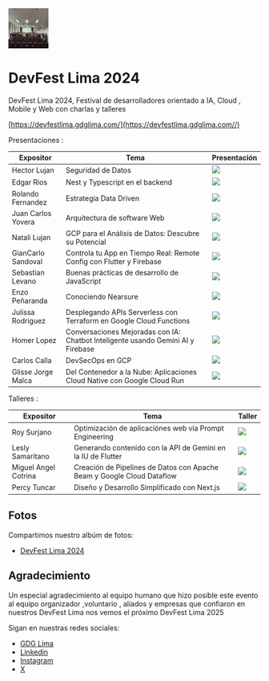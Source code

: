 <a href="https://photos.app.goo.gl/Tqei4nHorAZd7v7G7">
    <img src="images/devfestlima2024.jpg" alt="Logo" width="80" height="80">
 </a>

# DevFest Lima 2024

DevFest Lima 2024, Festival de desarrolladores orientado a IA, Cloud , Mobile y Web con charlas y talleres

[https://devfestlima.gdglima.com/](https://devfestlima.gdglima.com//)

Presentaciones :

Expositor | Tema  | Presentación | 
------------ | ------------- | ------------- |
Hector Lujan  | Seguridad de Datos |[<img src="https://img.icons8.com/?size=18&id=12071&format=png">](https://drive.google.com/file/d/1zXj9jfqQC9kfUTEL7w01Iodv6GZgO2tT/view?usp=drive_link)
Edgar Rios  | Nest y Typescript en el backend |[<img src="https://img.icons8.com/?size=18&id=12071&format=png">](https://drive.google.com/file/d/1-Y5nCRux3pv-xW9XQzmu3MdZu-yOWZyY/view?usp=drive_link)
Rolando Fernandez	  | Estrategia Data Driven |[<img src="https://img.icons8.com/?size=18&id=12071&format=png">](https://drive.google.com/file/d/1DQqYzWdpFpYcdBDx0fEavWCl6ATKeuSv/view?usp=drive_link)
Juan Carlos Yovera	  | Arquitectura de software Web |[<img src="https://img.icons8.com/?size=18&id=12071&format=png">](https://drive.google.com/file/d/14Rm2LKuaSKwdxA33GE2nqm9TF6z-zon8/view?usp=drive_link)
Natali Lujan	  | GCP para el Análisis de Datos: Descubre su Potencial|[<img src="https://img.icons8.com/?size=18&id=12071&format=png">](https://drive.google.com/file/d/1bDOB1den65SsHF_56vjbfQ-yeDoVzVnf/view?usp=drive_link)
GianCarlo Sandoval	  | Controla tu App en Tiempo Real: Remote Config con Flutter y Firebase|[<img src="https://img.icons8.com/?size=18&id=12071&format=png">](https://drive.google.com/file/d/1bDOB1den65SsHF_56vjbfQ-yeDoVzVnf/view?usp=drive_link)
Sebastian Levano  | Buenas prácticas de desarrollo de JavaScript |  [<img src="https://img.icons8.com/?size=18&id=12071&format=png">](https://drive.google.com/file/d/1Z09PPBE4VFnSuSel8kbLfLoRdf5mW7Rb/view?usp=drive_link)
Enzo Peñaranda  | Conociendo Nearsure |[<img src="https://img.icons8.com/?size=18&id=12071&format=png">](https://drive.google.com/file/d/1E_rfYFeG4vhvZJZo4wz4kAw0zrFregw1/view?usp=drive_link)
Julissa Rodriguez	  | Desplegando APIs Serverless con Terraform en Google Cloud Functions|[<img src="https://img.icons8.com/?size=18&id=12071&format=png">](https://drive.google.com/file/d/1WFxbryZe1oCq5zecNUDbbacVCVDWekhi/view?usp=drive_link)
Homer Lopez	  | Conversaciones Mejoradas con IA: Chatbot Inteligente usando Gemini AI y Firebase|[<img src="https://img.icons8.com/?size=18&id=12071&format=png">](https://drive.google.com/file/d/11LrGaZDJBhEQemvyblzxky26ZpIPI77g/view?usp=drive_link)
Carlos Calla	  | DevSecOps en GCP |[<img src="https://img.icons8.com/?size=18&id=12071&format=png">](https://drive.google.com/file/d/10J_Phs43Touoblkv4SXhXJIjHReVTndO/view?usp=drive_link)
Glisse Jorge Malca	  | Del Contenedor a la Nube: Aplicaciones Cloud Native con Google Cloud Run |[<img src="https://img.icons8.com/?size=18&id=12071&format=png">](https://drive.google.com/file/d/1mKvuSbsH-2B4dOY9kjoXbJ-zDYnlxbpC/view?usp=drive_link)


Talleres :

Expositor | Tema  | Taller | 
------------ | ------------- | ------------- |
Roy Surjano | Optimización de aplicaciónes web vía Prompt Engineering |[<img src="https://img.icons8.com/?size=18&id=12071&format=png">](https://drive.google.com/file/d/1zXj9jfqQC9kfUTEL7w01Iodv6GZgO2tT/view?usp=drive_link)
Lesly Samaritano | Generando contenido con la API de Gemini en la IU de Flutter |[<img src="https://img.icons8.com/?size=18&id=12071&format=png">](https://drive.google.com/file/d/1zXj9jfqQC9kfUTEL7w01Iodv6GZgO2tT/view?usp=drive_link)
Miguel Angel Cotrina | Creación de Pipelines de Datos con Apache Beam y Google Cloud Dataflow |[<img src="https://img.icons8.com/?size=18&id=12071&format=png">](https://github.com/macespinoza/IngestaDataflowLake_v02)
Percy Tuncar | Diseño y Desarrollo Simplificado con Next.js |[<img src="https://img.icons8.com/?size=18&id=12071&format=png">](https://drive.google.com/file/d/1Yw1i7FDBmkQkuAmc5kCus7OqPPcm1uwo/view?usp=drive_link)

## Fotos

Compartimos nuestro albúm de fotos:

* [DevFest Lima 2024](https://photos.app.goo.gl/Tqei4nHorAZd7v7G7)


## Agradecimiento

Un especial agradecimiento al equipo humano que hizo posible este evento al equipo organizador ,voluntario , aliados y empresas que confiaron en nuestros DevFest Lima nos vemos el próximo DevFest Lima 2025

Sigan en nuestras redes sociales: 

* [GDG Lima](https://gdg.community.dev/gdg-lima/)
* [Linkedin](https://www.linkedin.com/company/gdg-lima---google-developer-group-lima)
* [Instagram](https://www.instagram.com/gdglima/)
* [X](https://www.x.com/gdglima/)
